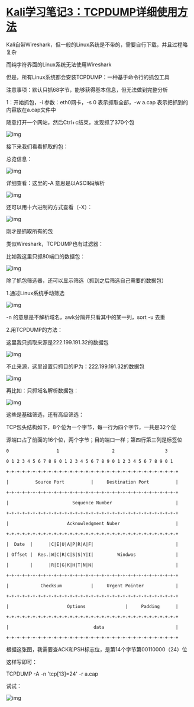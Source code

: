 # [Kali学习笔记3：TCPDUMP详细使用方法](https://www.cnblogs.com/xuyiqing/p/9019115.html)

Kali自带Wireshark，但一般的Linux系统是不带的，需要自行下载，并且过程略复杂

而纯字符界面的Linux系统无法使用Wireshark

但是，所有Linux系统都会安装TCPDUMP：一种基于命令行的抓包工具

 

注意事项：默认只抓68字节，能够获得基本信息，但无法做到完整分析

 

1：开始抓包，-i 参数：eth0网卡，-s 0 表示抓取全部，-w a.cap 表示把抓到的内容放在a.cap文件中

随意打开一个网站，然后Ctrl+c结束，发现抓了370个包

![img](../../../../ImageAssets/1312707-20180510130112984-422612512.png)

 

接下来我们看看抓取的包：

总览信息：

![img](../../../../ImageAssets/1312707-20180510130411881-368049290.png)

 

 

详细查看：这里的-A 意思是以ASCII码解析

![img](../../../../ImageAssets/1312707-20180510130735745-817893988.png)

 

还可以用十六进制的方式查看（-X）：

![img](../../../../ImageAssets/1312707-20180510130937979-1537716311.png)

 

 

刚才是抓取所有的包

类似Wireshark，TCPDUMP也有过滤器：

 

比如我这里只抓80端口的数据包：

![img](../../../../ImageAssets/1312707-20180510131622777-438276016.png)

 

 

除了抓包筛选器，还可以显示筛选（抓到之后筛选自己需要的数据包）

 

1.通过Linux系统手动筛选

![img](../../../../ImageAssets/1312707-20180510132714780-2103364440.png)

 

 

-n 的意思是不解析域名，awk分隔开只看其中的某一列，sort -u 去重

 

2.用TCPDUMP的方法：

 

这里我只抓取来源是222.199.191.32的数据包

 

![img](../../../../ImageAssets/1312707-20180510133104150-2129745471.png)

 

不止来源，这里设置只抓目的IP为：222.199.191.32的数据包

 

![img](../../../../ImageAssets/1312707-20180510133522671-964775640.png)

 

再比如：只抓域名解析数据包：

 

![img](../../../../ImageAssets/1312707-20180510133830867-1274906662.png)

 

这些是基础筛选，还有高级筛选：

 

TCP包头结构如下，8个位为一个字节，每一行为四个字节，一共是32个位

源端口占了前面的16个位，两个字节；目的端口一样；第四行第三列是标签位

```
0                  1                    2                   3

0 1 2 3 4 5 6 7 8 9 0 1 2 3 4 5 6 7 8 9 0 1 2 3 4 5 6 7 8 9 0 1

+-+-+-+-+-+-+-+-+-+-+-+-+-+-+-+-+-+-+-+-+-+-+-+-+-+-+-+-+-+-+-+-+

|          Source Port          |     Destination Port          |

+-+-+-+-+-+-+-+-+-+-+-+-+-+-+-+-+-+-+-+-+-+-+-+-+-+-+-+-+-+-+-+-+

|                        Sequence Number                        |

+-+-+-+-+-+-+-+-+-+-+-+-+-+-+-+-+-+-+-+-+-+-+-+-+-+-+-+-+-+-+-+-+

|                      Acknowledgment Nuber                     |

+-+-+-+-+-+-+-+-+-+-+-+-+-+-+-+-+-+-+-+-+-+-+-+-+-+-+-+-+-+-+-+-+

|  Date  |      |C|E|U|A|P|R|A|F|                               |

| Offset |  Res.|W|C|R|C|S|S|Y|I|         Windwos               |

|        |      |R|E|G|K|H|T|N|N|                               |

+-+-+-+-+-+-+-+-+-+-+-+-+-+-+-+-+-+-+-+-+-+-+-+-+-+-+-+-+-+-+-+-+

|            Checksum           |     Urgent Pointer            |

+-+-+-+-+-+-+-+-+-+-+-+-+-+-+-+-+-+-+-+-+-+-+-+-+-+-+-+-+-+-+-+-+

|                      Options               |     Padding      |

+-+-+-+-+-+-+-+-+-+-+-+-+-+-+-+-+-+-+-+-+-+-+-+-+-+-+-+-+-+-+-+-+

|                                data                           |

+-+-+-+-+-+-+-+-+-+-+-+-+-+-+-+-+-+-+-+-+-+-+-+-+-+-+-+-+-+-+-+-+
```

 

根据这张图，我需要查ACK和PSH标志位，是第14个字节第00110000（24）位

这样写即可：

TCPDUMP -A -n 'tcp[13]=24' -r a.cap

试试：

![img](../../../../ImageAssets/1312707-20180510155331136-621900630.png)
